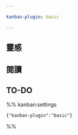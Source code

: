 ```yaml
---

kanban-plugin: basic

---
```


## 靈感



## 閱讀



## TO-DO





%% kanban:settings
```
{"kanban-plugin":"basic"}
```
%%